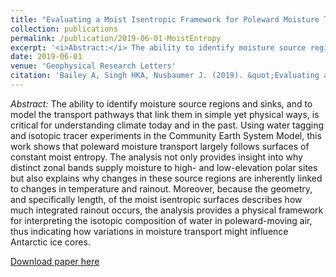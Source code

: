 ```yaml
---
title: "Evaluating a Moist Isentropic Framework for Poleward Moisture Transport: Implications for Water Isotopes over Antarctica"
collection: publications
permalink: /publication/2019-06-01-MoistEntropy
excerpt: '<i>Abstract:</i> The ability to identify moisture source regions and sinks, and to model the transport pathways that link them in simple yet physical ways, is critical for understanding climate today and in the past. Using water tagging and isotopic tracer experiments in the Community Earth System Model, this work shows that poleward moisture transport largely follows surfaces of constant moist entropy. The analysis not only provides insight into why distinct zonal bands supply moisture to high- and low-elevation polar sites but also explains why changes in these source regions are inherently linked to changes in temperature and rainout. Moreover, because the geometry, and specifically length, of the moist isentropic surfaces describes how much integrated rainout occurs, the analysis provides a physical framework for interpreting the isotopic composition of water in poleward-moving air, thus indicating how variations in moisture transport might influence Antarctic ice cores.'
date: 2019-06-01
venue: 'Geophysical Research Letters'
citation: 'Bailey A, Singh HKA, Nusbaumer J. (2019). &quot;Evaluating a Moist Isentropic Framework for Poleward Moisture Transport: Implications for Water Isotopes over Antarctica.&quot; <i>Geophysical Research Letters</i>. 46 (13), pp 7819-7827.'
---
```


<i>Abstract:</i> The ability to identify moisture source regions and sinks, and to model the transport pathways that link them in simple yet physical ways, is critical for understanding climate today and in the past. Using water tagging and isotopic tracer experiments in the Community Earth System Model, this work shows that poleward moisture transport largely follows surfaces of constant moist entropy. The analysis not only provides insight into why distinct zonal bands supply moisture to high- and low-elevation polar sites but also explains why changes in these source regions are inherently linked to changes in temperature and rainout. Moreover, because the geometry, and specifically length, of the moist isentropic surfaces describes how much integrated rainout occurs, the analysis provides a physical framework for interpreting the isotopic composition of water in poleward-moving air, thus indicating how variations in moisture transport might influence Antarctic ice cores.

[Download paper here](http://hansialice.github.io/files/GRL-BaileyEtAl2019-MoistEntropy.pdf)
